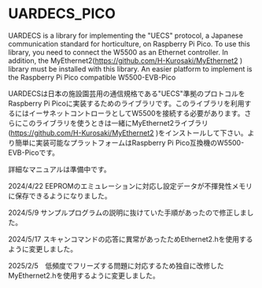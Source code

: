 # UARDECS_PICO
UARDECS is a library for implementing the "UECS" protocol, a Japanese communication standard for horticulture, on Raspberry Pi Pico. To use this library, you need to connect the W5500 as an Ethernet controller. In addition, the MyEthernet2(https://github.com/H-Kurosaki/MyEthernet2 ) library must be installed with this library. An easier platform to implement is the Raspberry Pi Pico compatible W5500-EVB-Pico

UARDECSは日本の施設園芸用の通信規格である"UECS"準拠のプロトコルをRaspberry Pi Picoに実装するためのライブラリです。このライブラリを利用するにはイーサネットコントローラとしてW5500を接続する必要があります。さらにこのライブラリを使うときは一緒にMyEthernet2ライブラリ(https://github.com/H-Kurosaki/MyEthernet2 )をインストールして下さい。より簡単に実装可能なプラットフォームはRaspberry Pi Pico互換機のW5500-EVB-Picoです。

詳細なマニュアルは準備中です。

2024/4/22 EEPROMのエミュレーションに対応し設定データが不揮発性メモリに保存できるようになりました。

2024/5/9 サンプルプログラムの説明に抜けていた手順があったので修正しました。

2024/5/17 スキャンコマンドの応答に異常があったためEthernet2.hを使用するように変更しました。

2025/2/5　低頻度でフリーズする問題に対応するため独自に改修したMyEthernet2.hを使用するように変更しました。

